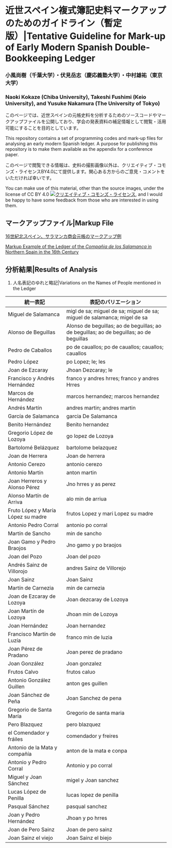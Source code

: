 # 近世スペイン複式簿記史料マークアップのためのガイドライン（暫定版）|Tentative Guideline for Mark-up of Early Modern Spanish Double-Bookkeeping Ledger

### 小風尚樹（千葉大学）・伏見岳志（慶応義塾大学）・中村雄祐（東京大学）
### Naoki Kokaze (Chiba University), Takeshi Fushimi (Keio University), and Yusuke Nakamura (The University of Tokyo)


このページでは、近世スペインの元帳史料を分析するためのソースコードやマークアップファイルを公開しており、学会の発表資料の補足情報として閲覧・活用可能にすることを目的としています。

This repository contains a set of programming codes and mark-up files for analysing an early modern Spanish ledger. A purpose for publishing this repository is to make them available as the appendix for a conference paper.

このページで閲覧できる情報は、史料の撮影画像以外は、クリエイティブ・コモンズ・ライセンスBY4.0にて提供します。関心ある方からのご意見・コメントをいただければ幸いです。

You can make use of this material, other than the source images, under the license of CC BY 4.0 
<a rel="license" href="http://creativecommons.org/licenses/by/4.0/"><img alt="クリエイティブ・コモンズ・ライセンス" style="border-width:0" src="https://i.creativecommons.org/l/by/4.0/88x31.png" /></a>, and I would be happy to have some feedback from those who are interested in using them.

## マークアップファイル|Markup File

<a href="markup_guideline/markup_guideline_publish.md">16世紀北スペイン、サラマンカ商会元帳のマークアップ例</a>

<a href="markup_guideline/markup_guideline_publish.md">Markup Example of the Ledger of the <i>Compañia de los Salamanca</i> in Northern Spain in the 16th Century</a>


## 分析結果|Results of Analysis

1. 人名表記のゆれと略記|Variations on the Names of People mentioned in the Ledger

|統一表記|表記のバリエーション|
|---|---|
|Miguel de Salamanca|migl de sa; miguel de sa; miguel de sa; miguel de salamanca; migel de sa|
|Alonso de Beguillas|Alonso de beguillas; ao de beguillas; ao de beguillas; ao de beguillas; ao de beguillas|
|Pedro de Caballos|po de cauallos; po de cauallos; cauallos; cauallos|
|Pedro López|po Lopez; le; les|
|Joan de Ezcaray|Jhoan Dezcaray; le|
|Francisco y Andrés Hernández|franco y andres hrres; franco y andres Hrres|
|Marcos de Hernández|marcos hernandez; marcos hernandez|
|Andrés Martín|andres martin; andres martin|
|García de Salamanca|garcia De Salamanca|
|Benito Hernández|Benito hernandez|
|Gregorio López de Lozoya|go lopez de Lozoya|
|Bartolomé Belázquez|bartolome belazquez|
|Joan de Herrera|Joan de herrera|
|Antonio Cerezo|antonio cerezo|
|Antonio Martín|anton martin|
|Joan Herreros y Alonso Pérez|Jno hrres y as perez|
|Alonso Martín de Arriva|alo min de arriua|
|Fruto López y María López su madre|frutos Lopez y mari Lopez su madre|
|Antonio Pedro Corral|antonio po corral|
|Martín de Sancho|min de sancho|
|Joan Gamo y Pedro Braojos|Jno gamo y po braojos|
|Joan del Pozo|Joan del pozo|
|Andrés Sainz de Villorojo|andres Sainz de Villorejo|
|Joan Sainz|Joan Sainz|
|Martín de Carnezia|min de carnezia|
|Joan de Ezcaray de Lozoya|Joan dezcaray de Lozoya|
|Joan Martín de Lozoya|Jhoan min de Lozoya|
|Joan Hernández|Joan hernandez|
|Francisco Martín de Luzía|franco min de luzia|
|Joan Pérez de Pradano|Joan perez de pradano|
|Joan González|Joan gonzalez|
|Frutos Calvo|frutos caluo|
|Antonio González Guillen|anton ges guillen|
|Joan Sánchez de Peña|Joan Sanchez de pena|
|Gregorio de Santa María|Gregorio de santa maria|
|Pero Blazquez|pero blazquez|
|el Comendador y fráiles|comendador y freires|
|Antonio de la Mata y compañía|anton de la mata e conpa|
|Antonio y Pedro Corral|Antonio y po corral|
|Miguel y Joan Sánchez|migel y Joan sanchez|
|Lucas López de Penilla|lucas lopez de penilla|
|Pasqual Sánchez|pasqual sanchez|
|Joan y Pedro Hernández|Jhoan y po hrres|
|Joan de Pero Sainz|Joan de pero sainz|
|Joan Sainz el viejo|Joan Sainz el biejo

